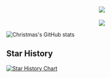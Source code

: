 <!-- 动态打字效果 -->
<h1 align="center">
    <img src="https://readme-typing-svg.herokuapp.com/?lines=console.log(%22Hello%2C%20World!%22);海豚祝您今天愉快!&center=true&size=27">
</h1>

<p align="center">
<picture>
<source
  srcset=""
  media="(prefers-color-scheme: dark)"
/>
<source
  srcset="![contribution-snake-dark](https://cdn.staticaly.com/gh/lyjdht/image@master/contribution-snake-dark.svg)"
  media="(prefers-color-scheme: light), (prefers-color-scheme: no-preference)"
/>
<img src="https://cdn.jsdelivr.net/gh/401U/static/snk/contribution-snake.svg" />
</picture>
</p>

<!-- GitHub数据统计 -->
![Christmas's GitHub stats](https://github-readme-stats.vercel.app/api?username=lyjdht&show_icons=true&theme=tokyonight)

## Star History

<a href="https://star-history.com/#lyjdht&aseprite/aseprite&Date">
  <picture>
    <source media="(prefers-color-scheme: dark)" srcset="https://api.star-history.com/svg?repos=lyjdht,aseprite/aseprite&type=Date&theme=dark" />
    <source media="(prefers-color-scheme: light)" srcset="https://api.star-history.com/svg?repos=lyjdht,aseprite/aseprite&type=Date" />
    <img alt="Star History Chart" src="https://api.star-history.com/svg?repos=lyjdht,aseprite/aseprite&type=Date" />
  </picture>
</a>


